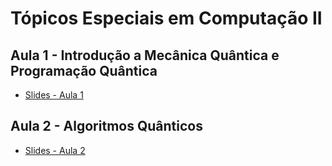 # Tópicos Especiais em Computação II
## Aula 1 - Introdução a Mecânica Quântica e Programação Quântica
- [Slides - Aula 1](https://raw.githack.com/geysonmaquine/topicos_especiais_computacao/main/Aula%201%20-%20Introdu%C3%A7%C3%A3o%20e%20Ferramentas%20da%20Mec%C3%A2nica%20Qu%C3%A2ntica/Aula_1_introducao_ferramentas_mecanica_quantica.html#/title-slide)

## Aula 2 - Algoritmos Quânticos

- [Slides - Aula 2](https://raw.githack.com/geysonmaquine/topicos_especiais_computacao/main/Aula%202%20-%20Algoritmos%20Quanticos/Aula_2_Algoritmos_Quanticos.html#/title-slide)

